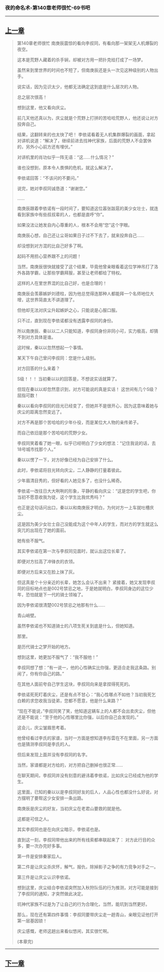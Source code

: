 ### 夜的命名术-第140章老师很忙-69书吧

--------
[上一章](./ade8ebcaa5673608db30f93a0c2a5651.md)
--------


>
>
>
>第140章老师很忙
>南庚辰震惊的看向李叔同，有看向那一架架无人机爆裂的夜空。
>
>这本是荒野人藏着的杀手锏，却被对方用一把扑克给打成了一场梦。
>
>虽然来到里世界的时间也不短了，但南庚辰还是头一次见这种级别的人物出手。
>
>说实话，因为见识太少，他都无法确定这到底是什么层次的人物。
>
>总之层次很高！
>
>想到这里，他又看向庆尘。
>
>前几天他还真以为，庆尘就是个荒野上打拼的苦哈哈荒野人，他还说让对方投奔自己。
>
>结果，这翻转来的也太快了吧！
>李依诺看着无人机集群爆裂的画面，拿起对讲机说道：“解决了，继续前进去找神代家族，后面的荒野人不会罢休的，另外小心前方还有埋伏。”
>
>对讲机里的肖功似乎一阵无语：“这……什么情况？”
>
>谁也没想到，原本令人畏惧的危机，就这么解决了。
>
>李依诺回答：“不该问的不要问。”
>
>说完，她对李叔同诚恳道：“谢谢您。”
>
>……
>
>南庚辰跟着李依诺有一段时间了，要知道这位嚣张跋扈的美少女壮士，就连看到家族中有些叔叔辈的人，也都是直呼“你”。
>
>如果没法让她发自内心尊重的人，根本不会用“您”这个字眼。
>
>南庚辰心想，自己还让尘哥如果日子过不下去了，就来投奔自己……
>
>却没想到对方混的比自己好多了啊。
>
>起码不用担心营养跟不上的问题！
>
>当然，南庚辰很快就接受了这个结果，毕竟他曾亲眼看着这位学神吊打了洛外各路学霸，让那些学霸拜服，甚至让老师都给了特权。
>
>这样的人在里世界混的比自己好，也是合理的！
>
>南庚辰会羡慕嫉妒刘德柱，因为他总觉得连那种人都能拜一个名师地位大增，这世界简直太不讲道理了。
>
>但他却无法对庆尘升起嫉妒之心，只能说是心服口服。
>
>只不过，直到现在李依诺都没有透露李叔同的身份。
>
>所以南庚辰、秦以以二人只能知道，李叔同身份非同小可，实力极高，却猜不到对方具体是谁。
>
>这时候，秦以以忽然想起一个事情。
>
>某天下午自己曾问李叔同：您是什么级别。
>
>对方回答的什么来着？
>
>S级！！！
>当初秦以以的回答是，不想说实话就算了。
>
>但现在秦以以却忽然意识到，对方可能说的真是实话！
>这世间有几个S级？屈指可数！
>
>秦以以看向李叔同的目光已经变了，但她并不是很开心，因为这意味着她与庆尘的距离忽然变远了。
>
>对方不再是那个苦哈哈的少年仆役，而是某位大人物的亲传弟子。
>
>而自己依旧是那个苦哈哈的荒野少女。
>
>李叔同笑着看了她一眼，似乎已经明白了少女的想法：“记住我说的话，去18号城市找那个人。”
>
>秦以以愣了一下，对方好像已经为自己安排了什么。
>
>此时，李依诺将目光转向庆尘，二人静静的打量着彼此。
>
>少年眉清目秀的，但好看的人她见多了，也没什么稀奇。
>
>李依诺一改往日大大咧咧的形象，平静的看向庆尘：“这是您的学生吧，你当初不愿意收我为徒，这个学生比我优秀吗？”
>
>也正是这句话问出口，秦以以和南庚辰才明白，为何对方一上车就吐槽庆尘。
>
>这是因为美少女壮士自己没能成为这个中年人的学生，而对方的学生就这么突兀的出现在了她的面前。
>
>她有些不服气。
>
>其实李依诺在第一次与李叔同见面时，就认出这位长辈了。
>
>即便对方拉高了冲锋衣的衣领。
>
>即便对方后来又在脸上抹了灰。
>
>但这真是个十分亲近的长辈，她怎么会认不出来？
>紧接着，她又发现李叔同的目标地点也是002号禁忌之地，于是她就明白，李叔同身边的这位少年，恐怕就是下一代的骑士领袖了。
>
>因为李依诺很清楚002号禁忌之地那有什么……
>
>青山峭壁。
>
>虽然李依诺也不知道骑士的八项生死关到底是什么，但她知道。
>
>那里。
>
>是历代骑士之梦开始的地方。
>
>想到这里，她更加不服气了：“我不服他！”
>
>李叔同想了想：“有一说一，他的心性确实比你强，更适合走我这条路。别闹了，你有你自己的路。”
>
>在其他人面前夸自己学生这块，李叔同向来是拿捏得死死的。
>
>李依诺死死盯着庆尘，还是有点不甘心：“我心性哪点不如他？当初我死乞白赖的求您收我当徒弟，您都不愿意，他是什么来路？”
>
>“现在不能说，”李叔同笑了笑，他知道这辆车上的人都不会出卖庆尘，但他还是不能说：“至于他的心性哪里比你强，以后你自己会发现的。”
>
>这会儿，庆尘皱眉思考着。
>
>他曾经看过李氏的家谱，当时一方面是想知道李彤雲在不在里面，另一方面也是猜测李叔同是李氏的人。
>
>但后来发现上面并没有李叔同的名字。
>
>当然，家谱都是对方给的，对方把自己删掉也很正常……
>
>在聊天期间，李叔同并没有刻意的避讳着李依诺，比如庆尘已经成为他的学生。
>
>这里面，已知的秦以以是李叔同好友的后人，人品心性也都没什么好说，对方摆明了要帮这少女安排一条出路。
>
>南庚辰是庆尘的好友，当初庆尘在老君山要救的就是他。
>
>这都是可信之人。
>
>其实李叔同也是在向庆尘暗示，李依诺也是。
>
>直到这一刻，李叔同带他出来的所有线索都串联起来了：
>对方此行目的众多，要一次办完好多事。
>
>第一件是安排秦家后人。
>
>第二件是让庆尘杀庆怀，解气，报仇，除掉影子之争的有力竞争对手之一。
>
>第三件是让庆尘认识李依诺。
>
>想到这里，庆尘结合李依诺突然加入秋狩队伍的行为推测，对方可能是接到了李叔同的通知，才突然做此决定。
>
>坑神代家族不过是为了让自己的行为合理化，当然，能坑到当然更好。
>
>那么，现在还有第四件事情：李叔同要带庆尘走一趟青山，亲眼见证他打开第一层基因锁！
>
>庆尘感慨，老师这趟出来看似悠闲，其实很忙啊。
>
>(本章完)
>
>

--------
[下一章](./afa064ef14856956ee650b0fb6e0e8d0.md)
--------
